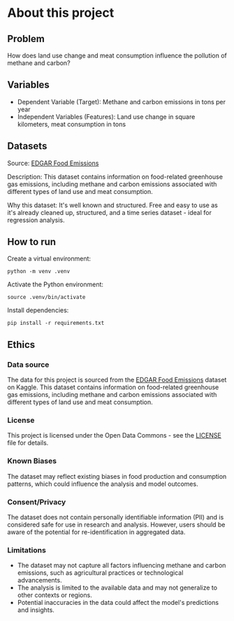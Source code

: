 # About this project

## Problem

How does land use change and meat consumption influence the pollution of methane and carbon?

## Variables

- Dependent Variable (Target): Methane and carbon emissions in tons per year
- Independent Variables (Features): Land use change in square kilometers, meat consumption in tons

## Datasets

Source: [EDGAR Food Emissions](https://www.kaggle.com/datasets/amandaroseknudsen/edgarfoodemissions?resource=download)

Description: This dataset contains information on food-related greenhouse gas emissions, including methane and carbon emissions associated with different types of land use and meat consumption.

Why this dataset: It's well known and structured. Free and easy to use as it's already cleaned up, structured, and a time series dataset - ideal for regression analysis.

## How to run

Create a virtual environment:

```shell
python -m venv .venv
```

Activate the Python environment:

```shell
source .venv/bin/activate
```

Install dependencies:

```shell
pip install -r requirements.txt
```

## Ethics

### Data source

The data for this project is sourced from the [EDGAR Food Emissions](https://www.kaggle.com/datasets/amandaroseknudsen/edgarfoodemissions?resource=download) dataset on Kaggle. This dataset contains information on food-related greenhouse gas emissions, including methane and carbon emissions associated with different types of land use and meat consumption.

### License

This project is licensed under the Open Data Commons - see the [LICENSE](https://opendatacommons.org/licenses/dbcl/1-0/) file for details.

### Known Biases

The dataset may reflect existing biases in food production and consumption patterns, which could influence the analysis and model outcomes.

### Consent/Privacy

The dataset does not contain personally identifiable information (PII) and is considered safe for use in research and analysis. However, users should be aware of the potential for re-identification in aggregated data.

### Limitations

- The dataset may not capture all factors influencing methane and carbon emissions, such as agricultural practices or technological advancements.
- The analysis is limited to the available data and may not generalize to other contexts or regions.
- Potential inaccuracies in the data could affect the model's predictions and insights.
